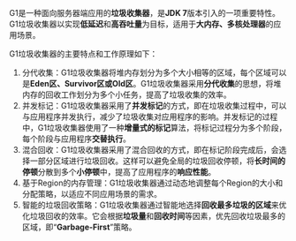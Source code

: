G1是一种面向服务器端应用的**垃圾收集器**，是**JDK 7**版本引入的一项重要特性。G1垃圾收集器以实现**低延迟**和**高吞吐量**为目标，适用于**大内存、多核处理器**的应用场景。

G1垃圾收集器的主要特点和工作原理如下：

1. 分代收集：G1垃圾收集器将堆内存划分为多个大小相等的区域，每个区域可以是**Eden区、Survivor区或Old区**。G1垃圾收集器采用**分代收集**的思想，将堆内存的回收工作划分为多个小任务，提高了垃圾收集的效率。
2. 并发标记：G1垃圾收集器采用了**并发标记**的方式，即在垃圾收集过程中，可以与应用程序并发执行，减少了垃圾收集对应用程序的影响。并发标记的过程中，G1垃圾收集器使用了一种**增量式的标记**算法，将标记过程分为多个阶段，每个阶段与应用程序**交替执行**。
3. 混合回收：G1垃圾收集器采用了混合回收的方式，即在标记阶段完成后，会选择一部分区域进行垃圾回收。这样可以避免全局的垃圾回收停顿，将**长时间的停顿**分散到多个**小停顿**中，提高了应用程序的**响应性能**。
4. 基于Region的内存管理：G1垃圾收集器通过动态地调整每个Region的大小和分配策略，以适应不同应用场景的需求。
5. 智能的垃圾回收策略：G1垃圾收集器通过智能地选择**回收最多垃圾的区域**来优化垃圾回收的效率。它会根据**垃圾量**和**回收时间**等因素，优先回收垃圾最多的区域，即“**Garbage-First**”策略。



  
 

